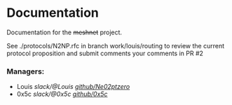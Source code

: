 # Documentation

Documentation for the ~~meshnet~~ project.

See ./protocols/N2NP.rfc in branch work/louis/routing to review the current protocol proposition and submit comments your comments in PR #2

### Managers:

- Louis *slack/@Louis*    [*github/Ne02ptzero*](https://github.com/Ne02ptzero)
- 0x5c *slack/@0x5c*    [*github/0x5c*](https://github.com/0x5c)
